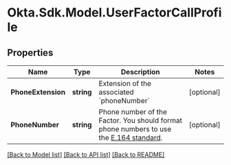 # Okta.Sdk.Model.UserFactorCallProfile

## Properties

Name | Type | Description | Notes
------------ | ------------- | ------------- | -------------
**PhoneExtension** | **string** | Extension of the associated &#x60;phoneNumber&#x60; | [optional] 
**PhoneNumber** | **string** | Phone number of the Factor. You should format phone numbers to use the [E.164 standard](https://www.itu.int/rec/T-REC-E.164/). | [optional] 

[[Back to Model list]](../README.md#documentation-for-models) [[Back to API list]](../README.md#documentation-for-api-endpoints) [[Back to README]](../README.md)

